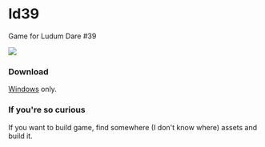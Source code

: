 # ld39
Game for Ludum Dare #39

![](/ld39.gif?raw=true)

### Download
[Windows](https://1drv.ms/u/s!AjiShDq7LBZ5kY8s5gT_4zHkAXG59Q) only.

### If you're so curious
If you want to build game, find somewhere (I don't know where) assets and build it.

